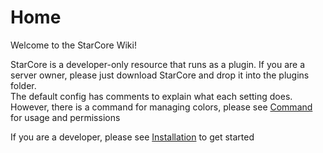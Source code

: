 # Home
Welcome to the StarCore Wiki!

StarCore is a developer-only resource that runs as a plugin. If you are a server owner, please just download StarCore and drop it into the plugins folder.  
The default config has comments to explain what each setting does.  
However, there is a command for managing colors, please see [Command](command.md) for usage and permissions

If you are a developer, please see [Installation](installation.md) to get started